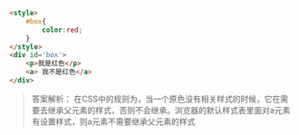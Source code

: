 ```html
<style>
    #box{
        color:red;
    }
</style>
<div id='box'>
    <p>我是红色</p> 
    <a> 我不是红色</a>
</div>
```


> 答案解析： 在CSS中的规则为，当一个原色没有相关样式的时候，它在需要去继承父元素的样式，否则不会继承。浏览器的默认样式表里面对a元素有设置样式，则a元素不需要继承父元素的样式